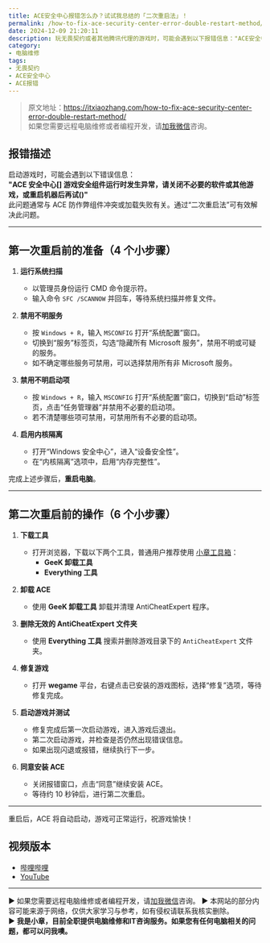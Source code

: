 ```yaml
---
title: ACE安全中心报错怎么办？试试我总结的「二次重启法」！
permalink: /how-to-fix-ace-security-center-error-double-restart-method/
date: 2024-12-09 21:20:11
description: 玩无畏契约或者其他腾讯代理的游戏时，可能会遇到以下报错信息："ACE安全中心[]游戏安全组件运行时发生异常，请关闭不必要的软件或其他游戏，或重启机器后再试()"。此问题通常与ACE防作弊组件的冲突或加载失败有关，通过“二次重启法”可以有效修复。
category:
- 电脑维修
tags:
- 无畏契约
- ACE安全中心
- ACE报错
---
```


> 原文地址：<https://itxiaozhang.com/how-to-fix-ace-security-center-error-double-restart-method/>  
> 如果您需要远程电脑维修或者编程开发，请[加我微信](https://itxiaozhang.netlify.app/)咨询。 

## **报错描述**

启动游戏时，可能会遇到以下错误信息：  
**"ACE 安全中心[] 游戏安全组件运行时发生异常，请关闭不必要的软件或其他游戏，或重启机器后再试()"**  
此问题通常与 ACE 防作弊组件冲突或加载失败有关。通过“二次重启法”可有效解决此问题。

---

## **第一次重启前的准备（4 个小步骤）**

1. **运行系统扫描**  
   - 以管理员身份运行 CMD 命令提示符。  
   - 输入命令 `SFC /SCANNOW` 并回车，等待系统扫描并修复文件。

2. **禁用不明服务**  
   - 按 `Windows + R`，输入 `MSCONFIG` 打开“系统配置”窗口。  
   - 切换到“服务”标签页，勾选“隐藏所有 Microsoft 服务”，禁用不明或可疑的服务。  
   - 如不确定哪些服务可禁用，可以选择禁用所有非 Microsoft 服务。

3. **禁用不明启动项**  
   - 按 `Windows + R`，输入 `MSCONFIG` 打开“系统配置”窗口，切换到“启动”标签页，点击“任务管理器”并禁用不必要的启动项。  
   - 若不清楚哪些项可禁用，可禁用所有不必要的启动项。

4. **启用内核隔离**  
   - 打开“Windows 安全中心”，进入“设备安全性”。  
   - 在“内核隔离”选项中，启用“内存完整性”。

完成上述步骤后，**重启电脑**。

---

## **第二次重启前的操作（6 个小步骤）**

1. **下载工具**  
   - 打开浏览器，下载以下两个工具，普通用户推荐使用 [小章工具箱](https://zhang9.com/)：  
     - **GeeK 卸载工具**  
     - **Everything 工具**

2. **卸载 ACE**  
   - 使用 **GeeK 卸载工具** 卸载并清理 AntiCheatExpert 程序。

3. **删除无效的 AntiCheatExpert 文件夹**  
   - 使用 **Everything 工具** 搜索并删除游戏目录下的 `AntiCheatExpert` 文件夹。

4. **修复游戏**  
   - 打开 **wegame** 平台，右键点击已安装的游戏图标，选择“修复”选项，等待修复完成。

5. **启动游戏并测试**  
   - 修复完成后第一次启动游戏，进入游戏后退出。
   - 第二次启动游戏，并检查是否仍然出现错误信息。  
   - 如果出现闪退或报错，继续执行下一步。

6. **同意安装 ACE**  
   - 关闭报错窗口，点击“同意”继续安装 ACE。  
   - 等待约 10 秒钟后，进行第二次重启。

---

重启后，ACE 将自动启动，游戏可正常运行，祝游戏愉快！

## 视频版本

- [哔哩哔哩](https://www.bilibili.com/video/BV1gNqGYUEjX)
- [YouTube](https://youtu.be/nNqVwcb7muw?si=VVbnEthH16uFZuFy)

---
▶ 如果您需要远程电脑维修或者编程开发，请[加我微信](https://itxiaozhang.netlify.app/)咨询。 
▶ 本网站的部分内容可能来源于网络，仅供大家学习与参考，如有侵权请联系我核实删除。  
▶ **我是小章，目前全职提供电脑维修和IT咨询服务。如果您有任何电脑相关的问题，都可以问我噢。**  
